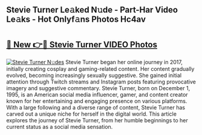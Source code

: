 ## Stevie Turner Le𝚊ked N𝚞de - Part-Har Video Le𝚊ks - Hot Onlyf𝚊ns Photos Hc4av

# <h2><a href="http://ab81575.deff.icu/?id=Stevie+Turner">🔗 New 👉🔴 Stevie Turner VIDEO Photos</a></h2>

[![Stevie Turner N𝚞des](https://i.imgur.com/rIISA9y.gif)](http://ab81575.deff.icu/?id=Stevie+Turner)
Stevie Turner began her online journey in 2017, initially creating cosplay and gaming-related content. Her content gradually evolved, becoming increasingly sexually suggestive. She gained initial attention through Twitch streams and Instagram posts featuring provocative imagery and suggestive commentary. Stevie Turner, born on December 1, 1995, is an American social media influencer, gamer, and content creator known for her entertaining and engaging presence on various platforms. With a large following and a diverse range of content, Stevie Turner has carved out a unique niche for herself in the digital world. This article explores the journey of Stevie Turner, from her humble beginnings to her current status as a social media sensation.
